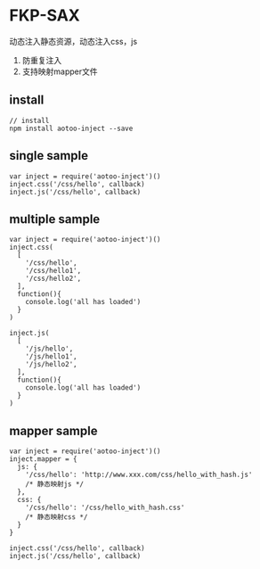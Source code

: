 # FKP-SAX
动态注入静态资源，动态注入css，js
1. 防重复注入  
2. 支持映射mapper文件

## install
```
// install
npm install aotoo-inject --save
```

## single sample
```
var inject = require('aotoo-inject')()
inject.css('/css/hello', callback)
inject.js('/css/hello', callback)
```

## multiple sample
```
var inject = require('aotoo-inject')()
inject.css(
  [
    '/css/hello',
    '/css/hello1',
    '/css/hello2',
  ], 
  function(){
    console.log('all has loaded')
  }
)

inject.js(
  [
    '/js/hello',
    '/js/hello1',
    '/js/hello2',
  ], 
  function(){
    console.log('all has loaded')
  }
)
```


## mapper sample
```
var inject = require('aotoo-inject')()
inject.mapper = {
  js: { 
    '/css/hello': 'http://www.xxx.com/css/hello_with_hash.js'
    /* 静态映射js */
  },
  css: {
    '/css/hello': '/css/hello_with_hash.css'
    /* 静态映射css */
  }
}

inject.css('/css/hello', callback)
inject.js('/css/hello', callback)
```